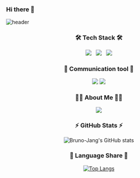### Hi there 👋

![header](https://capsule-render.vercel.app/api?type=waving&color=auto&height=300&section=header&text=Woogyeong%20Jang&fontSize=90&animation=fadeIn&fontAlignY=38&desc=✨Backend%20Developer✨&descAlignY=55&descAlign=65)
<h3 align="center">
    🛠 Tech Stack 🛠
</h3>

<div align="center">
  <img src="https://img.shields.io/badge/Python-ffde57?style=flat&logo=Python&logoColor=4584b6"/></a> &nbsp
  <img src="https://img.shields.io/badge/Django-white?style=flat&logo=Django&logoColor=092E20"/></a> &nbsp
  <img src="https://img.shields.io/badge/MySQL-4479A1?style=flat&logo=MySQL&logoColor=white"/>
</div>

<h3 align="center">
   💬 Communication tool 💬
</h3>
<div align="center">
  <img src="https://img.shields.io/badge/Trello-0052CC?style=flat&logo=Trello&logoColor=4584b6"/>
  <img src="https://img.shields.io/badge/Slack-4A154B?style=flat&logo=Slack&logoColor=092E20"/>
  
</div>

<h3 align="center">
 🙇🏻 About Me 🙇🏻
</h3>
<div align="center">
  <a href="https://bruno-jang.tistory.com"><img src="https://img.shields.io/badge/Tistory-FF5722?style=flat&logo=Vimeo&logoColor=white&link=https://bruno-jang.tistory.com"/></a>

</div>

<h3 align="center">
 ⚡ GitHub Stats ⚡
</h3>

<div align="center">
  
![Bruno-Jang's GitHub stats](https://github-readme-stats.vercel.app/api?username=Bruno-Jang&show_icons=true&theme=great-gatsby)

<h3 align="center">
  🌱 Language Share 🌱
</h3>
 
  
[![Top Langs](https://github-readme-stats.vercel.app/api/top-langs/?username=Bruno-Jang&layout=compact&theme=github_dark&langs_count=5)](https://github.com/anuraghazra/github-readme-stats)



<!--
**Bruno-Jang/Bruno-Jang** is a ✨ _special_ ✨ repository because its `README.md` (this file) appears on your GitHub profile.

Here are some ideas to get you started:

- 🔭 I’m currently working on ...
- 🌱 I’m currently learning ...
- 👯 I’m looking to collaborate on ...
- 🤔 I’m looking for help with ...
- 💬 Ask me about ...
- 📫 How to reach me: ...
- 😄 Pronouns: ...
- ⚡ Fun fact: ...
-->

